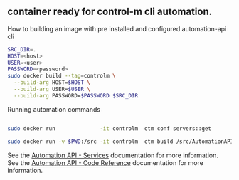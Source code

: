 ## container ready for control-m cli automation.
How to building an image with pre installed and configured automation-api cli

```bash
SRC_DIR=.
HOST=<host>
USER=<user>
PASSWORD=<password>
sudo docker build --tag=controlm \
  --build-arg HOST=$HOST \
  --build-arg USER=$USER \
  --build-arg PASSWORD=$PASSWORD $SRC_DIR
```

Running automation commands
```bash

sudo docker run              -it controlm  ctm conf servers::get

sudo docker run -v $PWD:/src -it controlm  ctm build /src/AutomationAPISampleFlow.json
```

See the [Automation API - Services](https://docs.bmc.com/docs/display/public/workloadautomation/Control-M+Automation+API+-+Services) documentation for more information.  
See the [Automation API - Code Reference](https://docs.bmc.com/docs/display/public/workloadautomation/Control-M+Automation+API+-+Code+Reference) documentation for more information.
